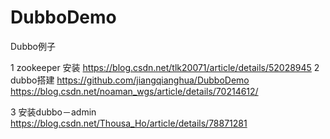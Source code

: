 # DubboDemo
Dubbo例子

1 zookeeper 安装
https://blog.csdn.net/tlk20071/article/details/52028945
2 dubbo搭建
https://github.com/jiangqianghua/DubboDemo
https://blog.csdn.net/noaman_wgs/article/details/70214612/

3 安装dubbo－admin
https://blog.csdn.net/Thousa_Ho/article/details/78871281
